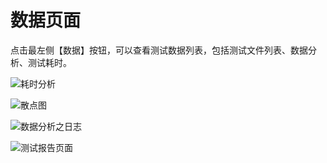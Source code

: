 # 数据页面

​		点击最左侧【数据】按钮，可以查看测试数据列表，包括测试文件列表、数据分析、测试耗时。

![耗时分析](E:\gitbook\软件说明\耗时分析.png)

![散点图](E:\gitbook\软件说明\散点图.png)

![数据分析之日志](E:\gitbook\软件说明\数据分析之日志.png)

![测试报告页面](E:\gitbook\软件说明\测试报告页面.png)